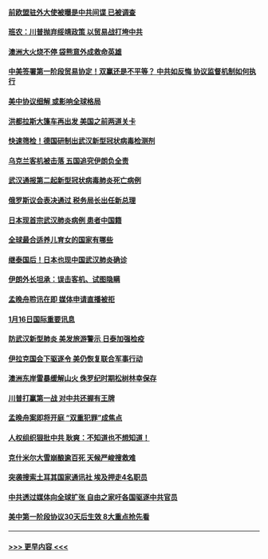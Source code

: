 #### [前欧盟驻外大使被曝是中共间谍 已被调查](../pages/prog202/a102754719.md?t=01171611) 
#### [班农：川普抛弃绥靖政策 以贸易战打垮中共](../pages/prog202/a102754679.md?t=01171611) 
#### [澳洲大火烧不停 袋熊意外成救命英雄](../pages/prog202/a102754614.md?t=01171611) 
#### [中美签署第一阶段贸易协定！双赢还是不平等？ 中共如反悔 协议监督机制如何执行](../pages/prog202/a102754464.md?t=01171611) 
#### [美中协议细解 或影响全球格局](../pages/prog202/a102754450.md?t=01171611) 
#### [洪都拉斯大篷车再出发 美国之前两道关卡](../pages/prog202/a102754430.md?t=01171611) 
#### [快速筛检！德国研制出武汉新型冠状病毒检测剂](../pages/prog202/a102754330.md?t=01171611) 
#### [乌克兰客机被击落 五国追究伊朗负全责](../pages/prog202/a102754374.md?t=01171611) 
#### [武汉通报第二起新型冠状病毒肺炎死亡病例](../pages/prog202/a102754298.md?t=01171611) 
#### [俄罗斯议会表决通过 税务局长出任新总理](../pages/prog202/a102754288.md?t=01171611) 
#### [日本现首宗武汉肺炎病例 患者中国籍](../pages/prog202/a102754250.md?t=01171611) 
#### [全球最合适养儿育女的国家有哪些](../pages/prog202/a102754198.md?t=01171611) 
#### [继泰国后！日本也现中国武汉肺炎确诊](../pages/prog202/a102754064.md?t=01171611) 
#### [伊朗外长坦承：误击客机、试图隐瞒](../pages/prog202/a102754062.md?t=01171611) 
#### [孟晚舟聆讯在即 媒体申请直播被拒](../pages/prog202/a102754058.md?t=01171611) 
#### [1月16日国际重要讯息](../pages/prog202/a102754054.md?t=01171611) 
#### [防武汉新型肺炎 美发旅游警示 日泰加强检疫](../pages/prog202/a102753986.md?t=01171611) 
#### [伊拉克国会下驱逐令 美仍恢复联合军事行动](../pages/prog202/a102753975.md?t=01171611) 
#### [澳洲东岸雷暴缓解山火 侏罗纪时期松树林幸保存](../pages/prog202/a102753943.md?t=01171611) 
#### [川普打赢第一战 对中共还握有王牌](../pages/prog202/a102753874.md?t=01171611) 
#### [孟晚舟案即将开庭 “双重犯罪”成焦点](../pages/prog202/a102753891.md?t=01171611) 
#### [人权组织狠批中共 耿爽：不知道也不想知道！](../pages/prog202/a102753872.md?t=01171611) 
#### [克什米尔大雪崩酿逾百死 天候严峻搜救难](../pages/prog202/a102753837.md?t=01171611) 
#### [突袭搜索土耳其国家通讯社 埃及押走4名职员](../pages/prog202/a102753805.md?t=01171611) 
#### [中共透过媒体向全球扩张 自由之家吁各国驱逐中共官员](../pages/prog202/a102753798.md?t=01171611) 
#### [美中第一阶段协议30天后生效 8大重点抢先看](../pages/prog202/a102753782.md?t=01171611) 

----
#### [ >>> 更早内容 <<< ](../indexes/prog202-earlier.md)
